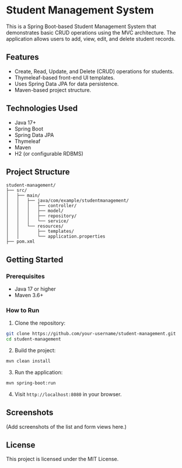 
# Student Management System

This is a Spring Boot-based Student Management System that demonstrates basic CRUD operations using the MVC architecture. The application allows users to add, view, edit, and delete student records.

## Features

- Create, Read, Update, and Delete (CRUD) operations for students.
- Thymeleaf-based front-end UI templates.
- Uses Spring Data JPA for data persistence.
- Maven-based project structure.

## Technologies Used

- Java 17+
- Spring Boot
- Spring Data JPA
- Thymeleaf
- Maven
- H2 (or configurable RDBMS)

## Project Structure

```
student-management/
├── src/
│   ├── main/
│   │   ├── java/com/example/studentmanagement/
│   │   │   ├── controller/
│   │   │   ├── model/
│   │   │   ├── repository/
│   │   │   └── service/
│   │   └── resources/
│   │       ├── templates/
│   │       └── application.properties
├── pom.xml
```

## Getting Started

### Prerequisites

- Java 17 or higher
- Maven 3.6+

### How to Run

1. Clone the repository:

```bash
git clone https://github.com/your-username/student-management.git
cd student-management
```

2. Build the project:

```bash
mvn clean install
```

3. Run the application:

```bash
mvn spring-boot:run
```

4. Visit `http://localhost:8080` in your browser.

## Screenshots

(Add screenshots of the list and form views here.)

## License

This project is licensed under the MIT License.
